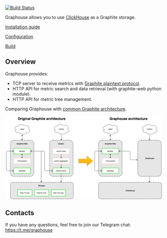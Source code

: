 [![Build Status](https://travis-ci.org/clickhouse/graphouse.svg?branch=master)](https://travis-ci.org/clickhouse/graphouse)

Graphouse allows you to use [ClickHouse](https://github.com/ClickHouse/ClickHouse) as a Graphite storage.

[Installation guide](doc/install.md)

[Configuration](doc/config.md)

[Build](doc/build.md)

Overview
--------
Graphouse provides:
- TCP server to receive metrics with [Graphite plaintext protocol](http://graphite.readthedocs.io/en/latest/feeding-carbon.html#the-plaintext-protocol).
- HTTP API for metric search and data retrieval (with graphite-web python module).
- HTTP API for metric tree management.

Comparing Graphouse with [common Graphite architecture](https://github.com/graphite-project/graphite-web#overview).


![arch_overview](doc/img/arch_overview.png)

Contacts
--------
If you have any questions, feel free to join our Telegram chat:
https://t.me/graphouse
